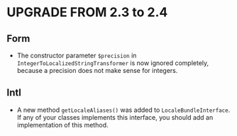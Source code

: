 ﻿UPGRADE FROM 2.3 to 2.4
=======================

Form
----

 * The constructor parameter `$precision` in `IntegerToLocalizedStringTransformer`
   is now ignored completely, because a precision does not make sense for
   integers.

Intl
----

 * A new method `getLocaleAliases()` was added to `LocaleBundleInterface`. If
   any of your classes implements this interface, you should add an implementation
   of this method.
